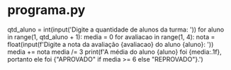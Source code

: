 # programa.py
qtd_aluno = int(input('Digite a quantidade de alunos da turma: '))
for aluno in range(1, qtd_aluno + 1):
    media = 0
    for avaliacao in range(1, 4):
        nota = float(input(f'Digite a nota da avaliação {avaliacao} do aluno {aluno}: '))
        media += nota
    media /= 3
    print(f'A média do aluno {aluno} foi {media:.1f}, portanto ele foi {"APROVADO" if media >= 6 else "REPROVADO"}.')
